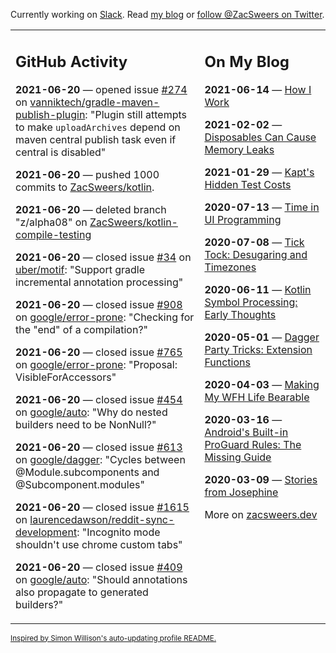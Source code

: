 Currently working on [Slack](https://slack.com/). Read [my blog](https://zacsweers.dev/) or [follow @ZacSweers on Twitter](https://twitter.com/ZacSweers).

<table><tr><td valign="top" width="60%">

## GitHub Activity
<!-- githubActivity starts -->
**2021-06-20** — opened issue [#274](https://api.github.com/repos/vanniktech/gradle-maven-publish-plugin/issues/274) on [vanniktech/gradle-maven-publish-plugin](https://api.github.com/repos/vanniktech/gradle-maven-publish-plugin): "Plugin still attempts to make `uploadArchives` depend on maven central publish task even if central is disabled"

**2021-06-20** — pushed 1000 commits to [ZacSweers/kotlin](https://api.github.com/repos/ZacSweers/kotlin).

**2021-06-20** — deleted branch "z/alpha08" on [ZacSweers/kotlin-compile-testing](https://api.github.com/repos/ZacSweers/kotlin-compile-testing)

**2021-06-20** — closed issue [#34](https://api.github.com/repos/uber/motif/issues/34) on [uber/motif](https://api.github.com/repos/uber/motif): "Support gradle incremental annotation processing"

**2021-06-20** — closed issue [#908](https://api.github.com/repos/google/error-prone/issues/908) on [google/error-prone](https://api.github.com/repos/google/error-prone): "Checking for the "end" of a compilation?"

**2021-06-20** — closed issue [#765](https://api.github.com/repos/google/error-prone/issues/765) on [google/error-prone](https://api.github.com/repos/google/error-prone): "Proposal: VisibleForAccessors"

**2021-06-20** — closed issue [#454](https://api.github.com/repos/google/auto/issues/454) on [google/auto](https://api.github.com/repos/google/auto): "Why do nested builders need to be NonNull?"

**2021-06-20** — closed issue [#613](https://api.github.com/repos/google/dagger/issues/613) on [google/dagger](https://api.github.com/repos/google/dagger): "Cycles between @Module.subcomponents and @Subcomponent.modules"

**2021-06-20** — closed issue [#1615](https://api.github.com/repos/laurencedawson/reddit-sync-development/issues/1615) on [laurencedawson/reddit-sync-development](https://api.github.com/repos/laurencedawson/reddit-sync-development): "Incognito mode shouldn't use chrome custom tabs"

**2021-06-20** — closed issue [#409](https://api.github.com/repos/google/auto/issues/409) on [google/auto](https://api.github.com/repos/google/auto): "Should annotations also propagate to generated builders?"
<!-- githubActivity ends -->
</td><td valign="top" width="40%">

## On My Blog
<!-- blog starts -->
**2021-06-14** — [How I Work](https://www.zacsweers.dev/how-i-work/)

**2021-02-02** — [Disposables Can Cause Memory Leaks](https://www.zacsweers.dev/disposables-can-cause-memory-leaks/)

**2021-01-29** — [Kapt's Hidden Test Costs](https://www.zacsweers.dev/kapts-hidden-test-costs/)

**2020-07-13** — [Time in UI Programming](https://www.zacsweers.dev/time-in-ui/)

**2020-07-08** — [Tick Tock: Desugaring and Timezones](https://www.zacsweers.dev/ticktock-desugaring-timezones/)

**2020-06-11** — [Kotlin Symbol Processing: Early Thoughts](https://www.zacsweers.dev/kotlin-symbol-processor-early-thoughts/)

**2020-05-01** — [Dagger Party Tricks: Extension Functions](https://www.zacsweers.dev/dagger-party-tricks-extension-functions/)

**2020-04-03** — [Making My WFH Life Bearable](https://www.zacsweers.dev/making-wfh-life-bearable/)

**2020-03-16** — [Android's Built-in ProGuard Rules: The Missing Guide](https://www.zacsweers.dev/android-proguard-rules/)

**2020-03-09** — [Stories from Josephine](https://www.zacsweers.dev/stories-from-josephine/)
<!-- blog ends -->
More on [zacsweers.dev](https://zacsweers.dev/)
</td></tr></table>

<sub><a href="https://simonwillison.net/2020/Jul/10/self-updating-profile-readme/">Inspired by Simon Willison's auto-updating profile README.</a></sub>